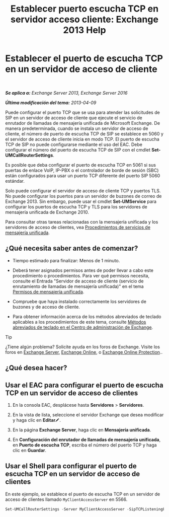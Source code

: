 ﻿---
title: 'Establecer puerto escucha TCP en servidor acceso cliente: Exchange 2013 Help'
TOCTitle: Establecer el puerto de escucha TCP en un servidor de acceso de cliente
ms:assetid: 5f48f21a-d8d4-48b2-868f-9a3647693841
ms:mtpsurl: https://technet.microsoft.com/es-es/library/JJ673530(v=EXCHG.150)
ms:contentKeyID: 50556793
ms.date: 05/22/2018
mtps_version: v=EXCHG.150
ms.translationtype: MT
---

# Establecer el puerto de escucha TCP en un servidor de acceso de cliente

 

_**Se aplica a:** Exchange Server 2013, Exchange Server 2016_

_**Última modificación del tema:** 2013-04-09_

Puede configurar el puerto TCP que se usa para atender las solicitudes de SIP en un servidor de acceso de cliente que ejecute el servicio de enrutador de llamadas de mensajería unificada de Microsoft Exchange. De manera predeterminada, cuando se instala un servidor de acceso de cliente, el número de puerto de escucha TCP de SIP se establece en 5060 y el servidor de acceso de cliente inicia en modo TCP. El puerto de escucha TCP de SIP no puede configurarse mediante el uso del EAC. Debe configurar el número del puerto de escucha TCP de SIP con el cmdlet **Set-UMCallRouterSettings**.

Es posible que deba configurar el puerto de escucha TCP en 5061 si sus puertas de enlace VoIP, IP-PBX o el controlador de borde de sesión (SBC) están configurados para usar un puerto TCP diferente del puerto SIP 5060 estándar.

Solo puede configurar el servidor de acceso de cliente TCP y puertos TLS. No puede configurar los puertos para un servidor de buzones de correo de Exchange 2013. Sin embargo, puede usar el cmdlet **Set-UMService** para configurar los puertos de escucha TCP y TLS para los servidores de mensajería unificada de Exchange 2010.

Para consultar otras tareas relacionadas con la mensajería unificada y los servidores de acceso de clientes, vea [Procedimientos de servicios de mensajería unificada](um-services-procedures-exchange-2013-help.md).

## ¿Qué necesita saber antes de comenzar?

  - Tiempo estimado para finalizar: Menos de 1 minuto.

  - Deberá tener asignados permisos antes de poder llevar a cabo este procedimiento o procedimientos. Para ver qué permisos necesita, consulte el Entrada "Servidor de acceso de cliente (servicio de enrutamiento de llamadas de mensajería unificada)" en el tema [Permisos de mensajería unificada](unified-messaging-permissions-exchange-2013-help.md).

  - Compruebe que haya instalado correctamente los servidores de buzones y de acceso de cliente.

  - Para obtener información acerca de los métodos abreviados de teclado aplicables a los procedimientos de este tema, consulte [Métodos abreviados de teclado en el Centro de administración de Exchange](keyboard-shortcuts-in-the-exchange-admin-center-exchange-online-protection-help.md).


> [!TIP]
> ¿Tiene algún problema? Solicite ayuda en los foros de Exchange. Visite los foros en <A href="https://go.microsoft.com/fwlink/p/?linkid=60612">Exchange Server</A>, <A href="https://go.microsoft.com/fwlink/p/?linkid=267542">Exchange Online</A>, o <A href="https://go.microsoft.com/fwlink/p/?linkid=285351">Exchange Online Protection</A>..



## ¿Qué desea hacer?

## Usar el EAC para configurar el puerto de escucha TCP en un servidor de acceso de clientes

1.  En la consola EAC, desplácese hasta **Servidores** \> **Servidores**.

2.  En la vista de lista, seleccione el servidor Exchange que desea modificar y haga clic en **Editar**![Icono Editar](images/Bb124582.6f53ccb2-1f13-4c02-bea0-30690e6ea71d(EXCHG.150).gif "Icono Editar").

3.  En la página **Exchange Server**, haga clic en **Mensajería unificada**.

4.  En **Configuración del enrutador de llamadas de mensajería unificada**, en **Puerto de escucha TCP**, escriba el número del puerto TCP y haga clic en **Guardar**.

## Usar el Shell para configurar el puerto de escucha TCP en un servidor de acceso de clientes

En este ejemplo, se establece el puerto de escucha TCP en un servidor de acceso de clientes llamado `MyClientAccessServer` en 5566.

```powershell
Set-UMCallRouterSettings -Server MyClientAccessServer -SipTCPListeningPort 5566
```

